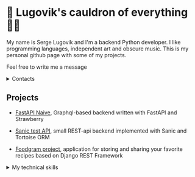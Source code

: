 # 📜 Lugovik's cauldron of everything 🧙‍♂️

My name is Serge Lugovik and I'm a backend Python developer. I like programming languages, independent art and obscure music. 
This is my personal github page with some of my projects. 

Feel free to write me a message

<details>
<summary>Contacts</summary>

- telegram: @shigy_jigy
- e-mail: s.lugovik@gmail.com
</details>

## Projects

- [FastAPI Naive](https://github.com/arche-ma/fastapi_naive), Graphql-based backend written with FastAPI and Strawberry

- [Sanic test API](https://github.com/arche-ma/sanic_test_api), small REST-api backend implemented with Sanic and Tortoise ORM

- [Foodgram project](https://github.com/arche-ma/foodgram-project-react), application for storing and sharing your favorite recipes based on Django REST Framework

<details>
<summary>My technical skills
</summary>

### Languages
- Python, SQL

### Frameworks:
- Django / Django REST Framework
- FastAPI
- Sanic

#### ORMs:
- SQLAlchemy
- Tortoise
- Django ORM

#### Data-manipulations:
- Pandas
- Sklearn

#### Other tools
- Docker
- Postgresql
</details>

<!--
**arche-ma/arche-ma** is a ✨ _special_ ✨ repository because its `README.md` (this file) appears on your GitHub profile.

Here are some ideas to get you started:

- 🔭 I’m currently working on ...
- 🌱 I’m currently learning ...
- 👯 I’m looking to collaborate on ...
- 🤔 I’m looking for help with ...
- 💬 Ask me about ...
- 📫 How to reach me: ...
- 😄 Pronouns: ...
- ⚡ Fun fact: ...
-->
